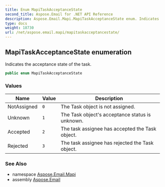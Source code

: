 ```yaml
---
title: Enum MapiTaskAcceptanceState
second_title: Aspose.Email for .NET API Reference
description: Aspose.Email.Mapi.MapiTaskAcceptanceState enum. Indicates the acceptance state of the task
type: docs
weight: 18730
url: /net/aspose.email.mapi/mapitaskacceptancestate/
---
```

## MapiTaskAcceptanceState enumeration

Indicates the acceptance state of the task.

```csharp
public enum MapiTaskAcceptanceState
```

### Values

| Name | Value | Description |
| --- | --- | --- |
| NotAssigned | `0` | The Task object is not assigned. |
| Unknown | `1` | The Task object's acceptance status is unknown. |
| Accepted | `2` | The task assignee has accepted the Task object. |
| Rejected | `3` | The task assignee has rejected the Task object. |

### See Also

* namespace [Aspose.Email.Mapi](../../aspose.email.mapi/)
* assembly [Aspose.Email](../../)


